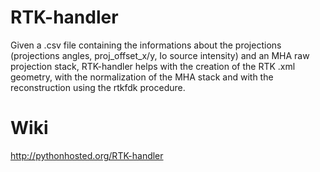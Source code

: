 # RTK-handler
Given a .csv file containing the informations about the projections (projections angles, proj_offset_x/y, Io source intensity) and an MHA raw projection stack, RTK-handler helps with the creation of the RTK .xml geometry, with the normalization of the MHA stack and with the reconstruction using the rtkfdk procedure.

# Wiki
http://pythonhosted.org/RTK-handler
